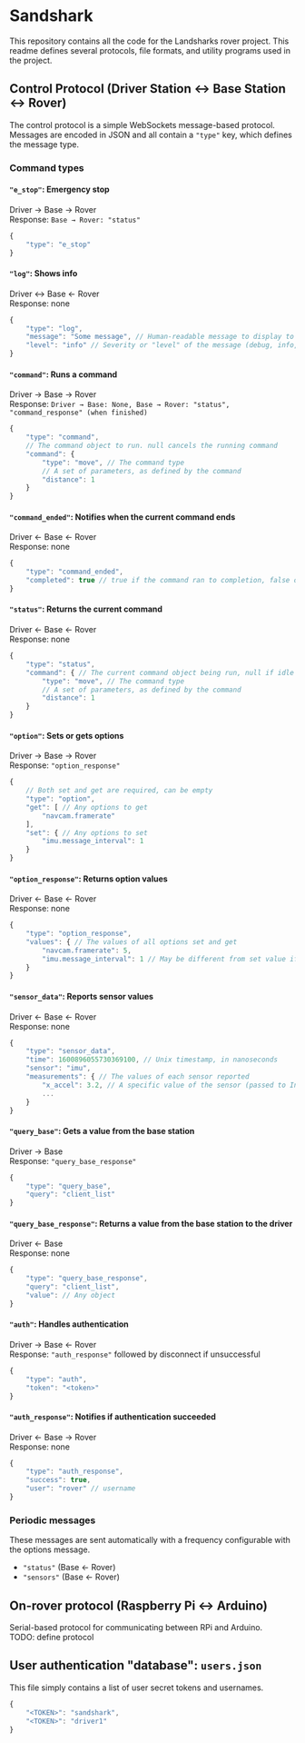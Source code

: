 # Sandshark
This repository contains all the code for the Landsharks rover project. This readme defines several
protocols, file formats, and utility programs used in the project.

## Control Protocol (Driver Station ↔ Base Station ↔ Rover)
The control protocol is a simple WebSockets message-based protocol. Messages are
encoded in JSON and all contain a `"type"` key, which defines the message type.

### Command types

#### `"e_stop"`: Emergency stop
Driver → Base → Rover \
Response: `Base → Rover: "status"`
```js
{
    "type": "e_stop"
}
```

#### `"log"`: Shows info
Driver ↔ Base ← Rover \
Response: none
```js
{
    "type": "log",
    "message": "Some message", // Human-readable message to display to the driver
    "level": "info" // Severity or "level" of the message (debug, info, warning, error)
}
```

#### `"command"`: Runs a command
Driver → Base → Rover \
Response: `Driver → Base: None, Base → Rover: "status", "command_response" (when finished)`
```js
{
    "type": "command",
    // The command object to run. null cancels the running command
    "command": {
        "type": "move", // The command type
        // A set of parameters, as defined by the command
        "distance": 1
    }
}
```

#### `"command_ended"`: Notifies when the current command ends
Driver ← Base ← Rover \
Response: none
```js
{
    "type": "command_ended",
    "completed": true // true if the command ran to completion, false otherwise
}
```

#### `"status"`: Returns the current command
Driver ← Base ← Rover \
Response: none
```js
{
    "type": "status",
    "command": { // The current command object being run, null if idle
        "type": "move", // The command type
        // A set of parameters, as defined by the command
        "distance": 1
    }
}
```

#### `"option"`: Sets or gets options
Driver → Base → Rover \
Response: `"option_response"`
```js
{
    // Both set and get are required, can be empty
    "type": "option",
    "get": [ // Any options to get
        "navcam.framerate"
    ],
    "set": { // Any options to set
        "imu.message_interval": 1
    }
}
```

#### `"option_response"`: Returns option values
Driver ← Base ← Rover \
Response: none
```js
{
    "type": "option_response",
    "values": { // The values of all options set and get
        "navcam.framerate": 5,
        "imu.message_interval": 1 // May be different from set value if invalid
    }
}
```

#### `"sensor_data"`: Reports sensor values
Driver ← Base ← Rover \
Response: none
```js
{
    "type": "sensor_data",
    "time": 1600896055730369100, // Unix timestamp, in nanoseconds
    "sensor": "imu",
    "measurements": { // The values of each sensor reported
        "x_accel": 3.2, // A specific value of the sensor (passed to Influx as a field)
        ...
    }
}
```

#### `"query_base"`: Gets a value from the base station
Driver → Base \
Response: `"query_base_response"`
```js
{
    "type": "query_base",
    "query": "client_list"
}
```

#### `"query_base_response"`: Returns a value from the base station to the driver
Driver ← Base \
Response: none
```js
{
    "type": "query_base_response",
    "query": "client_list",
    "value": // Any object
}
```

#### `"auth"`: Handles authentication
Driver → Base ← Rover \
Response: `"auth_response"` followed by disconnect if unsuccessful
```js
{
    "type": "auth",
    "token": "<token>"
}
```

#### `"auth_response"`: Notifies if authentication succeeded
Driver ← Base → Rover \
Response: none
```js
{
    "type": "auth_response",
    "success": true,
    "user": "rover" // username
}
```

### Periodic messages 
These messages are sent automatically with a frequency configurable with the options message.
- `"status"` (Base ← Rover)
- `"sensors"` (Base ← Rover)

## On-rover protocol (Raspberry Pi ↔ Arduino)
Serial-based protocol for communicating between RPi and Arduino. \
TODO: define protocol

## User authentication "database": `users.json`
This file simply contains a list of user secret tokens and usernames.
```js
{
    "<TOKEN>": "sandshark",
    "<TOKEN>": "driver1"
}
```